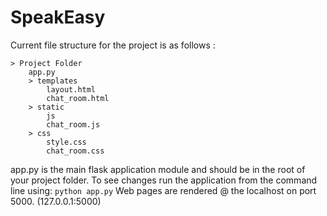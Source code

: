 # SpeakEasy

Current file structure for the project is as follows :
```
> Project Folder
    app.py
    > templates
        layout.html
        chat_room.html
    > static
        js
        chat_room.js
    > css
        style.css
        chat_room.css
```
app.py is the main flask application module and should be in the root of your project folder.
To see changes run the application from the command line using: `python app.py`
Web pages are rendered @ the localhost on port 5000. (127.0.0.1:5000)
